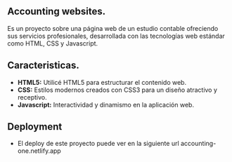 ## Accounting websites.

Es un proyecto sobre una página web de un estudio contable ofreciendo sus servicios profesionales, desarrollada con las tecnologías web estándar como HTML, CSS y Javascript.

## Caracteristicas.
- **HTML5:**  Utilicé HTML5 para estructurar el contenido web.
- **CSS:**  Estilos modernos creados con CSS3 para un diseño atractivo y receptivo.
- **Javascript:** Interactividad y dinamismo en la aplicación web.

## Deployment
- El deploy de este proyecto puede ver en la siguiente url  accounting-one.netlify.app 
